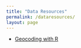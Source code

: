 ```yaml
---
title: "Data Resources"
permalink: /dataresources/
layout: page
---
```

- [Geocoding with R](https://www.jessesadler.com/post/geocoding-with-r/)
